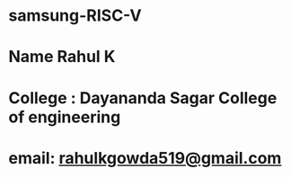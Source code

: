 # samsung-RISC-V
# Name Rahul K 
# College : Dayananda Sagar College of engineering 
# email: rahulkgowda519@gmail.com
